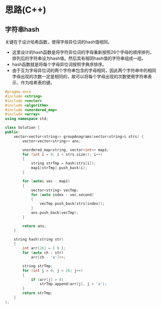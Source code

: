   # 思路(C++)

## 字符串hash

关键在于设计哈希函数，使得字母异位词的hash值相同。

- 这里设计的hash函数是将字符异位词的字母重新按照26个字母的顺序排列，排列后的字符串设为hash值。然后具有相同hash值的字符串组成一组。
- hash函数就是将每个字母异位词按照字典序排序。
- 由于互为字母异位词的两个字符串包含的字母相同，因此两个字符串中的相同字母出现的次数一定是相同的，故可以将每个字母出现的次数使用字符串表示，作为哈希表的键。

```cpp
#pragma once
#include <string>
#include <vector>
#include <algorithm>
#include <unordered_map>
#include <array>
using namespace std;

class Solution {
public:
    vector<vector<string>> groupAnagrams(vector<string>& strs) {
        vector<vector<string>> ans;

        unordered_map<string, vector<int>> map1;
        for (int i = 0; i < strs.size(); i++)
        {
            string strTmp = hash(strs[i]);
            map1[strTmp].push_back(i);
        }

        for (auto& vec : map1)
        {
            vector<string> vecTmp;
            for (auto index : vec.second)
            {
                vecTmp.push_back(strs[index]);
            }
            ans.push_back(vecTmp);
        }

        return ans;
    }

    string hash(string str)
    {
        int arr[26] = { 0 };
        for (auto ch : str)
            arr[ch - 'a']++;

        string strTmp;
        for (int j = 0; j < 26; j++)
        {
            if (arr[j] > 0)
                strTmp.append(arr[j], j + 'a');
        }
        return strTmp;
    }
};
```



